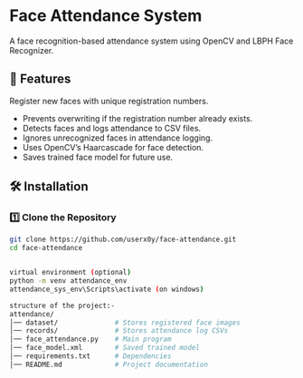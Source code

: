 # Face Attendance System
A face recognition-based attendance system using OpenCV and LBPH Face Recognizer.

## 📌 Features
Register new faces with unique registration numbers.
- Prevents overwriting if the registration number already exists.
- Detects faces and logs attendance to CSV files.
- Ignores unrecognized faces in attendance logging.
- Uses OpenCV’s Haarcascade for face detection.
- Saves trained face model for future use.

## 🛠️ Installation
### 1️⃣ Clone the Repository
```sh
git clone https://github.com/userx0y/face-attendance.git
cd face-attendance


virtual environment (optional)
python -m venv attendance_env
attendance_sys_env\Scripts\activate (on windows)

structure of the project:-
attendance/
│── dataset/              # Stores registered face images
│── records/              # Stores attendance log CSVs
│── face_attendance.py    # Main program
│── face_model.xml        # Saved trained model
│── requirements.txt      # Dependencies
│── README.md             # Project documentation

